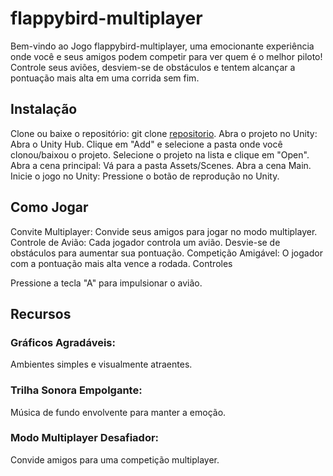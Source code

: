 # flappybird-multiplayer
 
Bem-vindo ao Jogo flappybird-multiplayer, uma emocionante experiência onde você e seus amigos podem competir para ver quem é o melhor piloto! Controle seus aviões, desviem-se de obstáculos e tentem alcançar a pontuação mais alta em uma corrida sem fim.



## Instalação
Clone ou baixe o repositório: git clone [repositorio](https://github.com/saturi11/flappybird-multiplayer).
Abra o projeto no Unity:
Abra o Unity Hub.
Clique em "Add" e selecione a pasta onde você clonou/baixou o projeto.
Selecione o projeto na lista e clique em "Open".
Abra a cena principal:
Vá para a pasta Assets/Scenes.
Abra a cena Main.
Inicie o jogo no Unity:
Pressione o botão de reprodução no Unity.

## Como Jogar
Convite Multiplayer:
Convide seus amigos para jogar no modo multiplayer.
Controle de Avião:
Cada jogador controla um avião.
Desvie-se de obstáculos para aumentar sua pontuação.
Competição Amigável:
O jogador com a pontuação mais alta vence a rodada.
Controles

Pressione a tecla "A" para impulsionar o avião.

## Recursos
### Gráficos Agradáveis:
Ambientes simples e visualmente atraentes.
### Trilha Sonora Empolgante:
Música de fundo envolvente para manter a emoção.
### Modo Multiplayer Desafiador:
Convide amigos para uma competição multiplayer.
